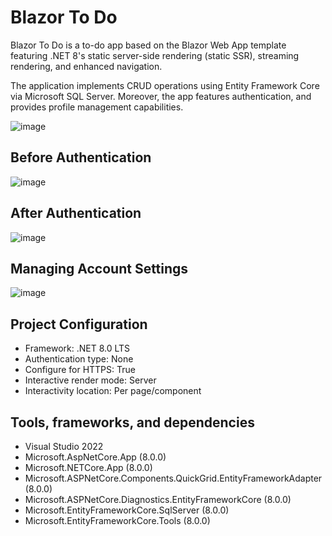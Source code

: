# Blazor To Do
Blazor To Do is a to-do app based on the Blazor Web App template featuring .NET 8's static server-side rendering (static SSR), streaming rendering, and enhanced navigation.

The application implements CRUD operations using Entity Framework Core via Microsoft SQL Server. Moreover, the app features authentication, and provides profile management capabilities.

![image](https://github.com/k-f-m/blazor-to-do/assets/55965735/836e8783-69dd-48d8-b130-8641cff403bc)

## Before Authentication

![image](https://github.com/k-f-m/blazor-to-do/assets/55965735/3d6250c4-05f1-4ccb-8945-f2a74950397c)

## After Authentication

![image](https://github.com/k-f-m/blazor-to-do/assets/55965735/9407ebaf-b320-49c2-8fe2-17bdf1fe7640)

## Managing Account Settings

![image](https://github.com/k-f-m/blazor-to-do/assets/55965735/8cb3b02b-b50f-46bf-a4b2-a440eb2e70d4)

## Project Configuration
- Framework: .NET 8.0 LTS
- Authentication type: None
- Configure for HTTPS: True
- Interactive render mode: Server
- Interactivity location: Per page/component

## Tools, frameworks, and dependencies
- Visual Studio 2022
- Microsoft.AspNetCore.App (8.0.0)
- Microsoft.NETCore.App (8.0.0)
- Microsoft.ASPNetCore.Components.QuickGrid.EntityFrameworkAdapter (8.0.0)
- Microsoft.ASPNetCore.Diagnostics.EntityFrameworkCore (8.0.0)
- Microsoft.EntityFrameworkCore.SqlServer (8.0.0)
- Microsoft.EntityFrameworkCore.Tools (8.0.0)
